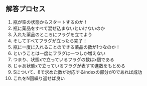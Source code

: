 ## 解答プロセス
1. 瓶が空の状態からスタートするのか！
2. 瓶に薬品をすべて混ぜ込まないといけないのか
3. 入れた薬品のところにフラグを立てよう
4. そしてすべてフラグが立ったら完了！
5. 瓶に一度に入れることのできる薬品の数が1つなのか！
6. ということは一度にフラグは一つしか増えない
7. つまり、状態xで立っているフラグの数はx個である
8. じゃあ状態xで立っているフラグが表す10進数をもとめる
9. Sについて、8で求めた数が対応するindexの部分が0であれば成功
10. これをN回繰り返せば良い
